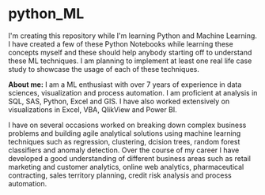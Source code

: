 # python_ML
I'm creating this repository while I'm learning Python and Machine Learning. 
I have created a few of these Python Notebooks while learning these concepts myself and these should help anybody starting off to understand these ML techniques. 
I am planning to implement at least one real life case study to showcase the usage of each of these techniques.

**About me:** I am a ML enthusiast with over 7 years of experience in data sciences, visualization and process automation. 
I am proficient at analysis in SQL, SAS, Python, Excel and GIS. I have also worked extensively on visualizations in Excel, VBA, QlikView and Power BI. 

I have on several occasions worked on breaking down complex business problems and building agile analytical solutions using machine learning techniques such as regression, clustering, dcision trees, random forest classifiers and anomaly detection. 
Over the course of my career I have developed a good understanding of different business areas such as retail marketing and customer analytics, online web analytics, pharmaceutical contracting, sales territory planning, credit risk analysis and process automation.
